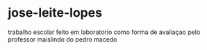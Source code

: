 # jose-leite-lopes

trabalho escolar feito em laboratorio como forma de avaliaçao pelo professor maislindo do pedro macedo 
